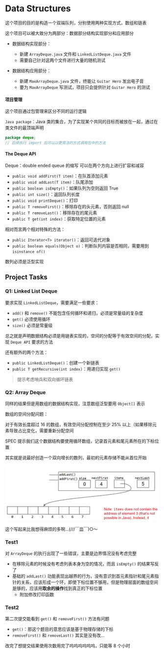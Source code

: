 # Data Structures

这个项目的目的是构造一个双端队列，分别使用两种实现方式，数组和链表

这个项目可以被大致分为两部分：数据部分结构实现部分和应用部分

- 数据结构实现部分：
  - 新建 `ArrayDeque.java` 文件和 `LinkedListDeque.java` 文件
  - 需要自己针对这两个文件进行大量的随机测试



- 数据结构应用部分：
  - 新建 `MaxArrayDeque.java` 文件，终能让 `Guitar Hero` 发出电子音
  - 要为 `MaxArrayDeque` 写测试，项目只会提供针对 `Guitar Hero` 的测试



#### 项目管理

这个项目通过包管理来区分不同的运行逻辑

`Java package`：Java 类的集合，为了实现某个共同的目标而被放在一起，通过在类文件的最顶端声明

```java
package deque;
// 后续执行 import 后可以以更简洁的方式调用包中的方法
```



#### The Deque API

Deque：double ended queue 的缩写	可以在两个方向上进行扩容和减容

- `public void addFirst(T item)`：在队首添加元素
- `public void addLast(T item)`：队尾添加
- `public boolean isEmpty()`：如果队列为空则返回 True
- `public int size()`：返回队列长度
- `public void printDeque()`：打印
- `public T removeFirst()`：移除存在的头元素，否则返回 null
- `public T removeLast()`：移除存在的尾元素
- `public T get(int index)`：获取特定位置的元素



相对而言两个相对特殊的方法：

- `public Iterator<T> iterator()`：返回可迭代对象
- `public boolean equals(Object o)`：判断队列内容是否相同，需要用到 `isinstance of()` 



数列必须是泛型实现



## Project Tasks

### Q1: Linked List Deque

要求实现 `LinkedListDeque`，需要满足一些要求：

- `add()` 和 `remove()` 不能包含任何循环和递归，必须是常量级的复杂度
- `get()` 必须使用循环
- `size()` 必须是常量级

总之就是声明数据结构必须是用链表实现的，空间的分配等于有效空间的分配，实现 `Deque API` 要求的方法

还有额外的两个方法：

- `public LinkedListDeque()`：创建一个新链表
- `public T getRecursive(int index)`：用递归实现 `get()` 

> 提示考虑哨兵和双向循环链表



### Q2: Array Deque

同样的结果但是用数组的数据结构实现，注意数组泛型要用 `Object[]` 表示

数组的空间分配问题：

对于有效长度超过 16 的数组，有效空间分配控制在至少 25% 以上（如果移除元素导致占比变化，需要重新分配空间

SPEC 提示我们这个数据结构要使用循环数组，记录首元素和尾元素所在的下标位置

其实就是说最好创造一个双向增长的数列，最初的元素存储不能从首位开始

![](./../projPics/ArrayDeque.png)

这个写起来比我想得麻烦的多啊...(///￣皿￣)○～



### Test1

对 `ArrayDeque` 的执行出现了一些错误，主要是边界情况没有考虑完整

- 在移除元素的时候没有考虑列表本身为空的情况，而且 `isEmpty()` 的结果写反了
- 基础的 `addLast()` 功能表现出越界的行为，没有意识到首元素指针和尾元素指针的关系，应该形成一个环，即使下标位置不够用，但是物理层面的数组空间是够的，应该用**取余的操作**找到真正的下标位置
  - 附加修改打印函数



### Test2

第二次提交能看到 `get()` 和 `removeFirst()` 方法有问题

- `get()`：那这个题目的意思应该是基于物理存储的下标
- `removeFirst()` 和 `removeLast()` 其实是没有改...

改完了想提交结果使用次数用完了呜呜呜呜呜呜，只能等 8 个小时



